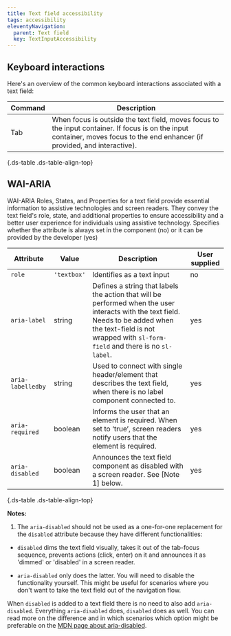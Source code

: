 ```yaml
---
title: Text field accessibility
tags: accessibility
eleventyNavigation:
  parent: Text field
  key: TextInputAccessibility
---
```

<section>
  
## Keyboard interactions

Here's an overview of the common keyboard interactions associated with a text field:

<div class="ds-table-wrapper">

|Command|Description|
|-|-|
|Tab|When focus is outside the text field, moves focus to the input container. If focus is on the input container, moves focus to the end enhancer (if provided, and interactive).|

{.ds-table .ds-table-align-top}

</div>

</section>

<section>


## WAI-ARIA
WAI-ARIA Roles, States, and Properties for a text field provide essential information to assistive technologies and screen readers. They convey the text field's role, state, and additional properties to ensure accessibility and a better user experience for individuals using assistive technology.
<sl-tooltip id="tooltip1">Specifies whether the attribute is always set in the component (no) or it can be provided by the developer (yes)</sl-tooltip>

<div class="ds-table-wrapper">
  
|Attribute | Value | Description | User supplied <sl-icon name="info" aria-describedby="tooltip1" size="md"></sl-icon> |
|-|-|-|-|
|`role`|`'textbox'`|Identifies as a text input|no|
|`aria-label`	|string|Defines a string that labels the action that will be performed when the user interacts with the text field. Needs to be added when the text-field is not wrapped with `sl-form-field` and there is no `sl-label`. |yes|
|`aria-labelledby`|string|Used to connect with single header/element that describes the text field, when there is no label component connected to.|yes|
|`aria-required`	|boolean|Informs the user that an element is required. When set to ‘true’, screen readers notify users that the element is required. |yes|
|`aria-disabled`|boolean|Announces the text field component as disabled with a screen reader. See [Note 1] below.|yes|

{.ds-table .ds-table-align-top}

</div>

**Notes:**
1. The `aria-disabled` should not be used as a one-for-one replacement for the `disabled` attribute because they have different functionalities:

- `disabled` dims the text field visually, takes it out of the tab-focus sequence, prevents actions (click, enter) on it and announces it as 'dimmed' or 'disabled' in a screen reader.

- `aria-disabled` only does the latter. You will need to disable the functionality yourself. This might be useful for scenarios where you don't want to take the text field out of the navigation flow.

When `disabled` is added to a text field there is no need to also add `aria-disabled`. Everything `aria-disabled` does, `disabled` does as well. You can read more on the difference and in which scenarios which option might be preferable on the [MDN page about aria-disabled](https://developer.mozilla.org/en-US/docs/Web/Accessibility/ARIA/Attributes/aria-disabled).


</section>

